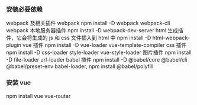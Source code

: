 ### 安装必要依赖
webpack 及相关插件
webpack npm install -D webpack webpack-cli
webpack 本地服务器插件 npm install -D webpack-dev-server
html 生成插件，它会将生成的 js 和 css 文件插入到 html 中 npm install -D html-webpack-plugin
vue 插件 npm install -D vue-loader vue-template-compiler
css 插件 npm install -D css-loader style-loader vue-style-loader
图片插件 npm install -D file-loader url-loader
babel 插件 npm install -D @babel/core @babel/cli @babel/preset-env babel-loader, npm install @babel/polyfill
### 安装 vue
npm install vue vue-router